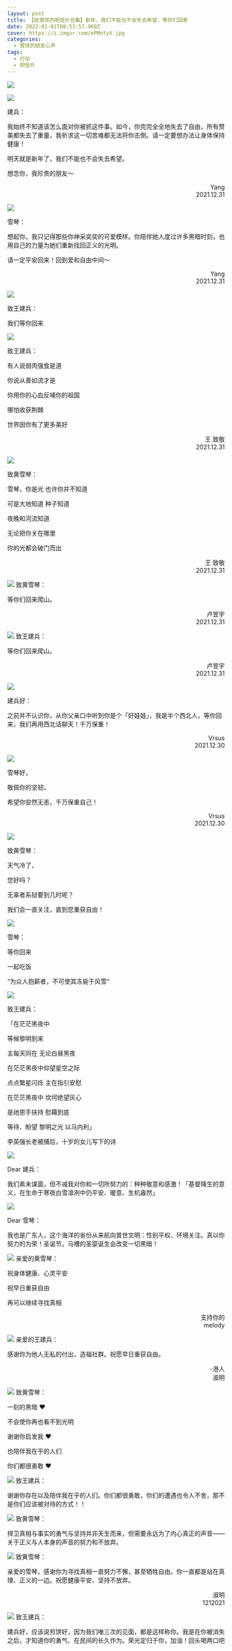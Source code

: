 ```yaml
---
layout: post
title: 【给雪饼的明信片合集】新年，我们不能也不会失去希望，等你们回家
date: 2022-01-01T08:53:57.960Z
cover: https://i.imgur.com/ePMntyV.jpg
categories:
  - 雪饼的朋友心声
tags:
  - 行动
  - 明信片
---
```

![](https://i.imgur.com/ePMntyV.jpg)

![](https://i.imgur.com/XlicWlz.jpg)

建兵：

我始终不知道该怎么面对你被抓这件事。如今，你完完全全地失去了自由，所有赞美都失去了重量，我祈求这一切苦难都无法将你击倒。请一定要想办法让身体保持健康！

明天就是新年了，我们不能也不会失去希望。

想念你，我珍贵的朋友～

<div style="text-align: right">Yang<br>2021.12.31</div>

![](https://i.imgur.com/WmFKRES.jpg)

雪琴：

想起你，我只记得那些你神采奕奕的可爱模样。你陪伴她人度过许多黑暗时刻，也用自己的力量为她们重新找回正义的光明。

请一定平安回来！回到爱和自由中间～

<div style="text-align: right">Yang<br>2021.12.31</div>

![](https://i.imgur.com/SV1Sy7C.jpg)

致王建兵：

我们等你回来

![](https://i.imgur.com/gy7NrIS.jpg)

致王建兵：

有人说弱肉强食是道

你说从善如流才是

你用你的心血反哺你的祖国

哪怕收获荆棘

世界因你有了更多美好

<div style="text-align: right">王 致敬<br>2021.12.31</div>

![](https://i.imgur.com/c4hsgQH.jpg)

致黄雪琴：

雪琴，你是光 也许你并不知道

可是大地知道 种子知道

夜晚和河流知道

无论把你关在哪里

你的光都会破门而出

<div style="text-align: right">王 致敬<br>2021.12.31</div>

![](https://i.imgur.com/jBxddFL.jpg)
致黄雪琴：

等你们回来爬山。

<div style="text-align: right">卢昱宇<br>2021.12.31</div>

![](https://i.imgur.com/X0HaCX4.jpg)
致王建兵：

等你们回来爬山。

<div style="text-align: right">卢昱宇<br>2021.12.31</div>


![](https://i.imgur.com/aWjcXZd.jpg)

建兵好：

之前并不认识你，从你父亲口中听到你是个「好娃娃」，我是半个西北人，等你回来，我们再用西北话聊天！千万保重！

<div style="text-align: right">Vrsus<br>2021.12.30</div>

![](https://i.imgur.com/dA4qzN4.jpg)

雪琴好，

敬佩你的坚韧，

希望你安然无恙，千万保重自己！

<div style="text-align: right">Vrsus<br>2021.12.30</div>

![](https://i.imgur.com/EC12keQ.jpg)

致黄雪琴：

天气冷了，

您好吗？

无辜者系狱要到几时呢？

我们会一直关注，直到您重获自由！

![](https://i.imgur.com/VjYiAgK.jpg)

雪琴：

等你回来

一起吃饭

“为众人抱薪者，不可使其冻毙于风雪“

![](https://i.imgur.com/xfpWvB6.jpg)

致王建兵：

「在茫茫黑夜中

等候黎明到来

主每天同在 无论白昼黑夜

在茫茫黑夜中仰望星空之际

点点繁星闪烁 主在指引安慰

在茫茫黑夜中 坎坷绝望灰心

是祂恩手扶持 慰藉到底

等待、盼望 黎明之光 以马内利」

李英强长老被捕后，十岁的女儿写下的诗

![](https://i.imgur.com/vsEj8w8.jpg)

Dear 建兵：

我们素未谋面，但不减我对你和一切所努力的：种种敬意和感激！「基督降生的意义，在生命于寒夜白雪凛冽中仍平安、暖意、生机盎然」

![](https://i.imgur.com/64xrfGJ.jpg)

Dear 雪琴：

我也是广东人，这个海洋的省份从来航向普世文明：性别平权、环境关注。真以你努力的为荣！圣诞节，马槽的圣婴诞生会改变一切黑暗！

![](https://i.imgur.com/DHFp8jb.jpg)
亲爱的黄雪琴：

祝身体健康、心灵平安

祝早日重获自由

再可以继续寻找真相

<div style="text-align: right">支持你的<br>melody</div>

![](https://i.imgur.com/7timyMT.jpg)
亲爱的王建兵：

感谢你为他人无私的付出，造福社群。祝愿早日重获自由。

<div style="text-align: right">-港人<br>淑明</div>

![](https://i.imgur.com/TsIq70c.jpg)
致黄雪琴：

一刻的黑暗 ❤️

不会使你再也看不到光明

谢谢你启发我 ❤️

也陪伴我在乎的人们

你们都很勇敢 ❤️


![](https://i.imgur.com/yUagWgx.jpg)
致王建兵：

谢谢你存在以及陪伴我在乎的人们。你们都很勇敢，你们的遭遇也令人不舍，那不是你们应该被对待的方式！！

![](https://i.imgur.com/pEuixer.jpg)
致黄雪琴：

捍卫真相与事实的勇气与坚持并非天生而来，但需要永远为了内心真正的声音——关于正义与人本身的声音的努力和不放弃。

![](https://i.imgur.com/FsvxPSV.jpg)
致黄雪琴：

亲爱的雪琴，感谢你为寻找真相一直努力不懈，甚至牺牲自由。你一直都是站在真理、正义的一边。祝愿健康平安、坚持不放弃。
<div style="text-align: right">淑明<br>
1212021</div>

![](https://i.imgur.com/KeE4AwA.jpg)
致王建兵：

建兵好，应该说煎饼好，因为我们唯三次的见面，都是这样称你。我是在你被消失之后，才知道你的勇气、在民间的长久作为。荣光定归于你，加油！回头喝两口吧
